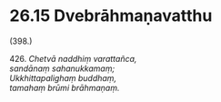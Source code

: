 # 26.15 Dvebrāhmaṇavatthu

(398.)

426\. _Chetvā naddhiṃ varattañca,_  
_sandānaṃ sahanukkamaṃ;_  
_Ukkhittapalighaṃ buddhaṃ,_  
_tamahaṃ brūmi brāhmaṇaṃ._
